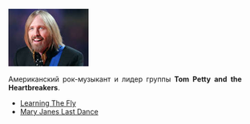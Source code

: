 ![](tom_petty_and_the_heartbreakers.jpg)

Американский рок-музыкант и лидер группы **Tom Petty and the Heartbreakers**.

* [Learning The Fly](Learning%20The%20Fly)
* [Mary Janes Last Dance](Mary%20Janes%20Last%20Dance)